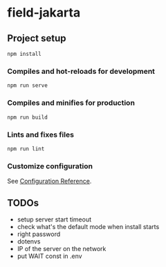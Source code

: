 # field-jakarta

## Project setup
```
npm install
```

### Compiles and hot-reloads for development
```
npm run serve
```

### Compiles and minifies for production
```
npm run build
```

### Lints and fixes files
```
npm run lint
```

### Customize configuration
See [Configuration Reference](https://cli.vuejs.org/config/).


## TODOs

- setup server start timeout
- check what's the default mode when install starts
- right password
- dotenvs
- IP of the server on the network
- put WAIT const in .env